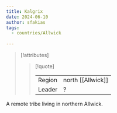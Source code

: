 ```yaml
---
title: Kalgrix
date: 2024-06-10
author: sfakias
tags:
  - countries/Allwick
  
---
```

> [!attributes]
> 
> > [!quote]
> >
> > | | |
> > | --- | --- |
> > | Region | north [[Allwick]] |
> > | Leader | ? |

A remote tribe living in northern Allwick.